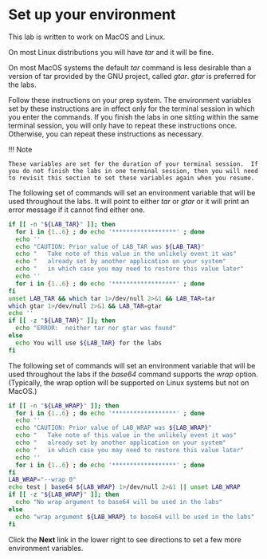 # Set up your environment

This lab is written to work on MacOS and Linux.  

On most Linux distributions you will have *tar* and it will be fine.

On most MacOS systems the default *tar* command is less desirable than a version of tar provided by the GNU project, called *gtar*. *gtar* is preferred for the labs.

Follow these instructions on your prep system.  The environment variables set by these instructions are in effect only for the terminal session in which you enter the commands. If you finish the labs in one sitting within the same terminal session, you will only have to repeat these instructions once.  Otherwise, you can repeat these instructions as necessary.

!!! Note

    These variables are set for the duration of your terminal session.  If you do not finish the labs in one terminal session, then you will need to revisit this section to set these variables again when you resume.


The following set of commands will set an environment variable that will be used throughout the labs. It will point to either *tar* or *gtar* or it will print an error message if it cannot find either one.

``` bash
if [[ -n "${LAB_TAR}" ]]; then
  for i in {1..6} ; do echo '******************' ; done
  echo ''
  echo "CAUTION: Prior value of LAB_TAR was ${LAB_TAR}"
  echo "   Take note of this value in the unlikely event it was"
  echo "   already set by another application on your system"
  echo "   in which case you may need to restore this value later"
  echo ''
  for i in {1..6} ; do echo '******************' ; done
fi
unset LAB_TAR && which tar 1>/dev/null 2>&1 && LAB_TAR=tar
which gtar 1>/dev/null 2>&1 && LAB_TAR=gtar
echo ''
if [[ -z "${LAB_TAR}" ]]; then 
  echo "ERROR:  neither tar nor gtar was found" 
else
  echo You will use ${LAB_TAR} for the labs
fi
```

The following set of commands will set an environment variable that will be used throughout the labs if the *base64* command supports the *wrap* option. (Typically, the wrap option will be supported on Linux systems but not on MacOS.)

``` bash
if [[ -n "${LAB_WRAP}" ]]; then
  for i in {1..6} ; do echo '******************' ; done
  echo ''
  echo "CAUTION: Prior value of LAB_WRAP was ${LAB_WRAP}"
  echo "   Take note of this value in the unlikely event it was"
  echo "   already set by another application on your system"
  echo "   in which case you may need to restore this value later"
  echo ''
  for i in {1..6} ; do echo '******************' ; done
fi
LAB_WRAP="--wrap 0"
echo test | base64 ${LAB_WRAP} 1>/dev/null 2>&1 || unset LAB_WRAP 
if [[ -z "${LAB_WRAP}" ]]; then
  echo "No wrap argument to base64 will be used in the labs"
else  
  echo "wrap argument ${LAB_WRAP} to base64 will be used in the labs"
fi
```

Click the **Next** link in the lower right to see directions to set a few more environment variables.

